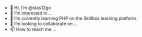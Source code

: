 - 👋 Hi, I’m @stas12go
- 👀 I’m interested in ...
- 🌱 I’m currently learning PHP on the Skillbox learning platform.
- 💞️ I’m looking to collaborate on ...
- 📫 How to reach me ...

<!---
stas12go/stas12go is a ✨ special ✨ repository because its `README.md` (this file) appears on your GitHub profile.
You can click the Preview link to take a look at your changes.
--->
